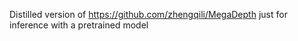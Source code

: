 Distilled version of https://github.com/zhengqili/MegaDepth just for inference with a pretrained model

